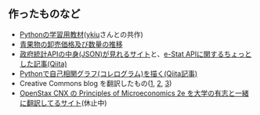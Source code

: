 ## 作ったものなど
* [Pythonの学習用教材](https://python-koza.com)([ykiu](https://github.com/ykiu)さんとの共作)
* [青果物の卸売価格及び数量の推移](https://immense-bastion-39201.herokuapp.com)
* [政府統計APIの中身(JSON)が見れるサイト](https://e-stat-api-preview.herokuapp.com/estat)と、[e-Stat APIに関するちょっとした記事(Qiita)](https://qiita.com/MToyokura/items/515e88780f50dc84e7b3)
* [Pythonで自己相関グラフ(コレログラム)を描く(Qiita記事)](https://qiita.com/MToyokura/items/8a58cb43e634e6421834)
* Creative Commons blog を翻訳したもの([1](https://creativecommons.jp/2018/09/20/8881/), [2](https://creativecommons.jp/2018/09/28/blender-institute%e3%81%aeton-roosendaal%e3%81%8c%e8%aa%9e%e3%82%8b%e3%80%81%e3%82%aa%e3%83%bc%e3%83%97%e3%83%b3%e3%83%a9%e3%82%a4%e3%82%bb%e3%83%b3%e3%82%b9%e3%81%ae%e6%b4%bb%e7%94%a8%e3%81%a8/), [3](https://creativecommons.jp/2018/11/04/mike-winkelmann-%e5%88%a5%e5%90%8d-beeple%e3%81%ae%e3%82%a2%e3%83%bc%e3%83%88%e3%81%a8every-day%e3%81%ab%e3%81%a4%e3%81%84%e3%81%a6/))
* [OpenStax CNX の Principles of Microeconomics 2e を大学の有志と一緒に翻訳してるサイト](https://mtoyokura.github.io/Principles-of-Microeconomics-2e-Japanese/)(休止中)
